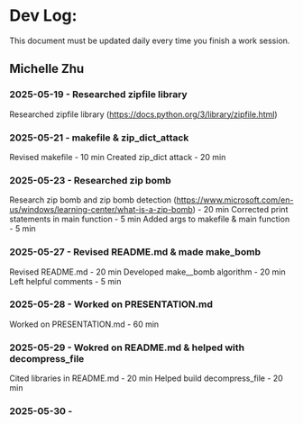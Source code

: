 # Dev Log:

This document must be updated daily every time you finish a work session.

## Michelle Zhu

### 2025-05-19 - Researched zipfile library
Researched zipfile library (https://docs.python.org/3/library/zipfile.html)

### 2025-05-21 - makefile & zip_dict_attack
Revised makefile - 10 min
Created zip_dict attack - 20 min

### 2025-05-23 - Researched zip bomb
Research zip bomb and zip bomb detection (https://www.microsoft.com/en-us/windows/learning-center/what-is-a-zip-bomb) - 20 min
Corrected print statements in main function - 5 min
Added args to makefile & main function - 5 min

### 2025-05-27 - Revised README.md & made make_bomb
Revised README.md - 20 min
Developed make__bomb algorithm - 20 min
Left helpful comments - 5 min

### 2025-05-28 - Worked on PRESENTATION.md
Worked on PRESENTATION.md - 60 min

### 2025-05-29 - Wokred on README.md & helped with decompress_file
Cited libraries in README.md - 20 min
Helped build decompress_file - 20 min

### 2025-05-30 - 